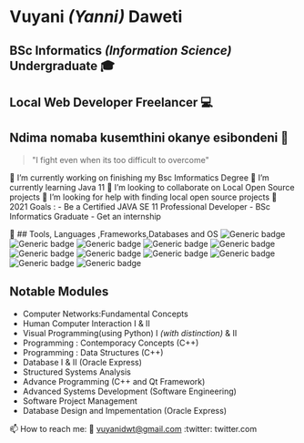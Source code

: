 # Vuyani _(Yanni)_ Daweti
## BSc Informatics _(Information Science)_  Undergraduate :mortar_board: 
## Local Web Developer Freelancer :computer:


## Ndima nomaba kusemthini okanye esibondeni 👋 
> "I fight even when its too difficult to overcome"



    
    
🔭 I’m currently working on finishing my Bsc Imformatics Degree
🌱 I’m currently learning Java 11
👯 I’m looking to collaborate on Local Open Source projects 
🤔 I’m looking for help with finding local open source projects
:dart: 2021 Goals :  - Be a Certified JAVA SE 11 Professional Developer 
                     - BSc Informatics Graduate 
                     - Get an internship
                     
:wrench: ## Tools, Languages ,Frameworks,Databases and OS
![Generic badge](https://img.shields.io/badge/Language-Java-orange.svg) 
![Generic badge](https://img.shields.io/badge/Language-Python-yellow.svg)
![Generic badge](https://img.shields.io/badge/Language-C++-ORANGE.svg) 
![Generic badge](https://img.shields.io/badge/Framework-Qt-ORANGE.svg) 
![Generic badge](https://img.shields.io/badge/Tool-Sublime-red.svg) 
![Generic badge](https://img.shields.io/badge/Tool-VSCode-white.svg) 
![Generic badge](https://img.shields.io/badge/Tool-IntelliJ-orange.svg) 
![Generic badge](https://img.shields.io/badge/Tool-Github-green.svg)
![Generic badge](https://img.shields.io/badge/DB-MySQL-blue.svg) 
![Generic badge](https://img.shields.io/badge/DB-OracleExpress-red.svg)
![Generic badge](https://img.shields.io/badge/OS-Linux-ORANGE.svg)


## Notable Modules 
  - Computer Networks:Fundamental Concepts
  - Human Computer Interaction I & II
  - Visual Programming(using Python) I _(with distinction)_ & II
  - Programming : Contemporacy Concepts (C++)
  - Programming : Data Structures (C++)
  - Database I & II (Oracle Express)
  - Structured Systems Analysis
  - Advance Programming (C++ and Qt Framework)
  - Advanced Systems Development (Software Engineering)
  - Software Project Management 
  - Database Design and Impementation  (Oracle Express)
  
 📫 How to reach me: :e-mail: vuyanidwt@gmail.com
                     :twitter: twitter.com


<!--
**Loboa/L​
4
oboa** is a ✨ _special_ ✨ repository because its `README.md` (this file) appears on your GitHub profile.
🔭 I’m currently working on finre are some ideas to get you started:

- 🔭 I’m currently working on ...
- 🌱 I’m currently learning ...
- 👯 I’m looking to collaborate on ...
- 🤔 I’m looking for help with ...
- 💬 Ask me about ...
- 📫 How to reach me: ...
- 😄 Pronouns: ...
- ⚡ Fun fact: ...
-->
